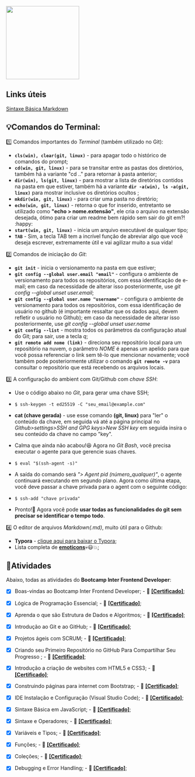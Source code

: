 
<img src="https://hermes.digitalinnovation.one/tracks/f00290e5-b695-4ef6-b88a-d5aae004bd66.png" width="200" height="200" /> 

## Links úteis
[Sintaxe Básica Markdown](https://markdown.net.br/sintaxe-basica/)

 
## :bulb:Comandos do Terminal:

:one: Comandos importantes do *Terminal* (também utilizado no Git):

   - **`cls(win), clear(git, linux)`** - para apagar todo o histórico de comandos do prompt;
   - **`cd(win, git, linux)`** - para se transitar entre as pastas dos diretórios, também há a variante "cd .." para retornar à pasta anterior;
   - **`dir(win), ls(git, linux)`** - para mostrar a lista de diretórios contidos na pasta em que estiver, também há a variante **`dir -a(win), ls -a(git, linux)`** para mostrar inclusive os diretórios ocultos ;
   - **`mkdir(win, git, linux)`** - para criar uma pasta no diretório;
   - **`echo(win, git, linux)`** - retorna o que for inserido, entretanto se utilizado como **"echo > nome.extensão"**, ele cria o arquivo na extensão desejada, ótimo para criar um readme bem rápido sem sair do git em?! :happy:
   -  **`start(win, git, linux)`** - inicia um arquivo executável de qualquer tipo;
   - **`TAB`** - Sim, a tecla TAB tem a incrível função de abreviar algo que você deseja escrever, extremamente útil e vai agilizar muito a sua vida!

:two: Comandos de iniciação do *Git*:

   - **`git init`** - inicia o versionamento na pasta em que estiver;
   - **`git config --global user.email "email"`** - configura o ambiente de versionamento para todos os repositórios, com essa identificação de e-mail; em caso da necessidade de alterar isso posteriormente, use *git config --global unset user.email*;
   - **`git config --global user.name "username"`** - configura o ambiente de versionamento para todos os repositórios, com essa identificação de usuário no github (é importante ressaltar que os dados aqui, devem refletir o usuário no Github); em caso da necessidade de alterar isso posteriormente, use *git config --global unset user.name*
   - **`git config --list`** - mostra todos os parâmetros da configuração atual do Git; para sair, use a tecla *q*;
   - **`git remote add nome (link)`** - direciona seu repositório local para um repositório na nuvem, o parâmetro *NOME* é apenas um apelido para que você possa referenciar o link sem tê-lo que mencionar novamente; você também pode posteriormente utilizar o comando **`git remote -v`** para consultar o repositório que está recebendo os arquivos locais.

:three: A configuração do ambient com Git/Github com *chave SSH*:

   - Use o código abaixo no *Git*, para gerar uma chave SSH;

   - ```shell
     $ ssh-keygen -t ed25519 -C "seu_email@example.com"
     ```

   - **cat (chave gerada)** - use esse comando **(git, linux)** para "ler" o conteúdo da chave, em seguida vá até a página principal no *Github>settings>SSH and GPG keys>New SSH key* em seguida insira o seu conteúdo da chave no campo "key".

   - Calma que ainda não acabou!:laughing: Agora no *Git Bash*, você precisa executar o agente para que gerencie suas chaves.

   - ```shell
     $ eval "$(ssh-agent -s)"
     ```

   - A saída do comando será *"> Agent pid (número_qualquer)"*, o agente continuará executando em segundo plano. Agora como última etapa, você deve passar a chave privada para o agent com o seguinte código:

   - ```shell
     $ ssh-add "chave privada"
     ```

   - Pronto!:handshake: Agora você pode **usar todas as funcionalidades do git sem precisar se identificar o tempo todo**.

:four: O editor de arquivos *Markdown(.md)*, muito útil para o Github:

   - **Typora** - [clique aqui para baixar o Typora](https://typora.io);
   - Lista completa de **[emoticons](https://gist.github.com/rxaviers/7360908)**:skull::smiley::collision:;

## :bookmark_tabs:Atividades

Abaixo, todas as atividades do **Bootcamp Inter Frontend Developer**:

- [x] Boas-vindas ao Bootcamp Inter Frontend Developer; - :paperclip: [**[Certificado]**](https://certificates.digitalinnovation.one/6F53018D);
- [x] Lógica de Programação Essencial; - :paperclip: [**[Certificado]**](https://certificates.digitalinnovation.one/1D548C65);
- [x] Aprenda o que são Estrutura de Dados e Algoritmos; - :paperclip: [**[Certificado]**](https://certificates.digitalinnovation.one/39B6EB82);
- [x] Introdução ao Git e ao GitHub; - :paperclip: [**[Certificado]**](https://certificates.digitalinnovation.one/0C0BA954);
- [x] Projetos ágeis com SCRUM; - :paperclip: [**[Certificado]**](https://certificates.digitalinnovation.one/ED4C8F71);
- [x] Criando seu Primeiro Repositório no GitHub Para Compartilhar Seu Progresso ; - :paperclip: [**[Certificado]**](https://certificates.digitalinnovation.one/9767EF81);
- [x] Introdução a criação de websites com HTML5 e CSS3; - :paperclip: [**[Certificado]**](https://certificates.digitalinnovation.one/74AB6DB2);
- [x] Construindo páginas para internet com Bootstrap; - :paperclip: [**[Certificado]**](https://certificates.digitalinnovation.one/3124FEBD);
- [x] IDE Instalação e Configuração (Visual Studio Code); - :paperclip: [**[Certificado]**](https://certificates.digitalinnovation.one/35BC1F925);
- [x] Sintaxe Básica em JavaScript; - :paperclip: [**[Certificado]**](https://certificates.digitalinnovation.one/0A648966);
- [x] Sintaxe e Operadores; - :paperclip: [**[Certificado]**](https://certificates.digitalinnovation.one/96A26938);
- [x]  Variáveis e Tipos; - :paperclip: [**[Certificado]**](https://certificates.digitalinnovation.one/BE0FF6C5);
- [x]  Funções; - :paperclip: [**[Certificado]**](https://certificates.digitalinnovation.one/C1D0847A);
- [x]  Coleções; - :paperclip: [**[Certificado]**](https://hermes.digitalinnovation.one/certificates/0B2739AC.pdf);
- [x]  Debugging e Error Handling; - :paperclip: [**[Certificado]**](https://hermes.digitalinnovation.one/certificates/3755E903.pdf);







   
  

  



